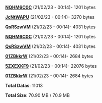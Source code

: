 [**NQHM6C0C**](/data/NQHM6C0C.txt) (21/02/23 - 00:14)- 1201 bytes

[**JcNtWAPU**](/data/JcNtWAPU.txt) (21/02/23 - 00:14)- 3270 bytes

[**QsRSzwVM**](/data/QsRSzwVM.txt) (21/02/23 - 00:14)- 4031 bytes

[**NQHM6C0C**](/data/NQHM6C0C.txt) (21/02/23 - 00:14)- 1201 bytes

[**QsRSzwVM**](/data/QsRSzwVM.txt) (21/02/23 - 00:14)- 4031 bytes

[**01ZBkkrW**](/data/01ZBkkrW.txt) (21/02/23 - 00:14)- 2684 bytes

[**5ZXEXKF9**](/data/5ZXEXKF9.txt) (21/02/23 - 00:14)- 22076 bytes

[**01ZBkkrW**](/data/01ZBkkrW.txt) (21/02/23 - 00:14)- 2684 bytes

**Total Datas**: 11013

**Total Size**: 70.90 MB / 70.9 MB